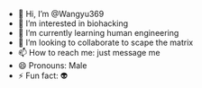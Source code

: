 - 👋 Hi, I’m @Wangyu369
- 👀 I’m interested in biohacking
- 🌱 I’m currently learning human engineering
- 💞️ I’m looking to collaborate to scape the matrix
- 📫 How to reach me: just message me
- 😄 Pronouns: Male
- ⚡ Fun fact: 👽

<!---
Wangyu369/Wangyu369 is a ✨ special ✨ repository because its `README.md` (this file) appears on your GitHub profile.
You can click the Preview link to take a look at your changes.
--->
